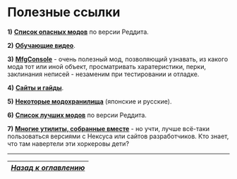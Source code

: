 # Полезные ссылки

**1)** [**Список опасных модов**](https://www.reddit.com/r/skyrimmods/wiki/dangerous_mods_masterlist) по версии Реддита.

**2)** [**Обучающие видео**](../00_Resources/01_Обучение_основам.md).

**3)** [**MfgConsole**](http://www.nexusmods.com/skyrim/mods/44596/) - очень полезный мод, позволяющий узнавать, из какого мода тот или иной объект, просматривать харатеристики, перки, заклинания неписей - незаменим при тестировании и отладке.

**4)** [**Сайты и гайды**](../00_Resources/02_Сайты_и_гайды.md).

**5)** [**Некоторые модохранилища**](../00_Resources/03_Модохранилища.md) (японские и русские).

**6)** [**Список лучших модов**](https://www.reddit.com/r/skyrimmods/wiki/best_mods_for) по версии Реддита.

**7)** [**Многие утилиты, собранные вместе**](http://gamer-mods.ru/load/tes_v_skyrim/instrumentarij/59) - но учти, лучше всё-таки пользоваться версиями с Нексуса или сайтов разработчиков. Кто знает, что там навертели эти хоркеровы дети?

------

|[*Назад к оглавлению*](../01_Оглавление.md)|
|:---:|
